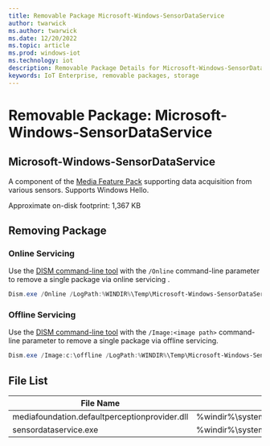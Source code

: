 ```yaml
---
title: Removable Package Microsoft-Windows-SensorDataService
author: twarwick
ms.author: twarwick
ms.date: 12/20/2022
ms.topic: article
ms.prod: windows-iot
ms.technology: iot
description: Removable Package Details for Microsoft-Windows-SensorDataService
keywords: IoT Enterprise, removable packages, storage
---
```


# Removable Package: Microsoft-Windows-SensorDataService
## Microsoft-Windows-SensorDataService
A component of the [Media Feature Pack](/windows/win32/wmdm/windows-media-device-manager-architecture) supporting data acquisition from various sensors.  Supports Windows Hello.

Approximate on-disk footprint: 1,367 KB

## Removing Package

### Online Servicing 
Use the [DISM command-line tool](/windows-hardware/manufacture/desktop/what-is-dism) with the ```/Online``` command-line parameter to remove a single package via online servicing .

```powershell
Dism.exe /Online /LogPath:%WINDIR%\Temp\Microsoft-Windows-SensorDataService.log /NoRestart /Disable-Feature /FeatureName:Microsoft-Windows-SensorDataService /PackageName:@Package
````
### Offline Servicing
Use the [DISM command-line tool](/windows-hardware/manufacture/desktop/what-is-dism) with the ```/Image:<image path>``` command-line parameter to remove a single package via offline servicing.

```powershell
Dism.exe /Image:c:\offline /LogPath:%WINDIR%\Temp\Microsoft-Windows-SensorDataService.log /NoRestart /Disable-Feature /FeatureName:Microsoft-Windows-SensorDataService /PackageName:@Package
````

## File List
| File Name | Installed Location |
|-----------|--------------------|
| mediafoundation.defaultperceptionprovider.dll | %windir%\system32\mediafoundation.defaultperceptionprovider.dll |
| sensordataservice.exe                         | %windir%\system32\sensordataservice.exe |
